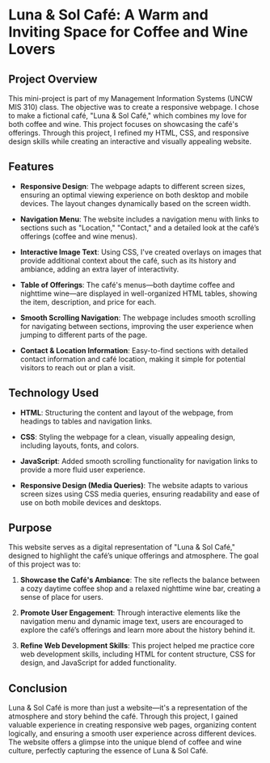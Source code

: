 # Luna & Sol Café: A Warm and Inviting Space for Coffee and Wine Lovers

## Project Overview

This mini-project is part of my Management Information Systems (UNCW MIS 310) class. The objective was to create a responsive webpage. I chose to make a fictional café, "Luna & Sol Café," which combines my love for both coffee and wine. This project focuses on showcasing the café's offerings. Through this project, I refined my HTML, CSS, and responsive design skills while creating an interactive and visually appealing website.

## Features

- **Responsive Design**: The webpage adapts to different screen sizes, ensuring an optimal viewing experience on both desktop and mobile devices. The layout changes dynamically based on the screen width.
  
- **Navigation Menu**: The website includes a navigation menu with links to sections such as "Location," "Contact," and a detailed look at the café’s offerings (coffee and wine menus).
  
- **Interactive Image Text**: Using CSS, I've created overlays on images that provide additional context about the café, such as its history and ambiance, adding an extra layer of interactivity.

- **Table of Offerings**: The café's menus—both daytime coffee and nighttime wine—are displayed in well-organized HTML tables, showing the item, description, and price for each.

- **Smooth Scrolling Navigation**: The webpage includes smooth scrolling for navigating between sections, improving the user experience when jumping to different parts of the page.

- **Contact & Location Information**: Easy-to-find sections with detailed contact information and café location, making it simple for potential visitors to reach out or plan a visit.

## Technology Used

- **HTML**: Structuring the content and layout of the webpage, from headings to tables and navigation links.
  
- **CSS**: Styling the webpage for a clean, visually appealing design, including layouts, fonts, and colors.
  
- **JavaScript**: Added smooth scrolling functionality for navigation links to provide a more fluid user experience.

- **Responsive Design (Media Queries)**: The website adapts to various screen sizes using CSS media queries, ensuring readability and ease of use on both mobile devices and desktops.

## Purpose

This website serves as a digital representation of "Luna & Sol Café," designed to highlight the café’s unique offerings and atmosphere. The goal of this project was to:
  
1. **Showcase the Café's Ambiance**: The site reflects the balance between a cozy daytime coffee shop and a relaxed nighttime wine bar, creating a sense of place for users.
  
2. **Promote User Engagement**: Through interactive elements like the navigation menu and dynamic image text, users are encouraged to explore the café’s offerings and learn more about the history behind it.
  
3. **Refine Web Development Skills**: This project helped me practice core web development skills, including HTML for content structure, CSS for design, and JavaScript for added functionality.

## Conclusion

Luna & Sol Café is more than just a website—it's a representation of the atmosphere and story behind the café. Through this project, I gained valuable experience in creating responsive web pages, organizing content logically, and ensuring a smooth user experience across different devices. The website offers a glimpse into the unique blend of coffee and wine culture, perfectly capturing the essence of Luna & Sol Café.
